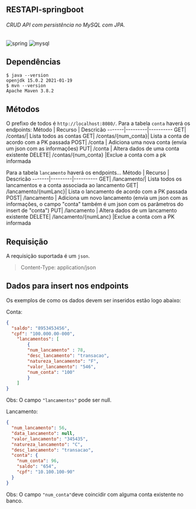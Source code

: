 ## RESTAPI-springboot
######  CRUD API com persistência no MySQL com JPA.  
![spring](https://img.shields.io/badge/Spring-6DB33F?style=for-the-badge&logo=spring&logoColor=white)
![mysql](https://img.shields.io/badge/MySQL-00000F?style=for-the-badge&logo=mysql&logoColor=white)

## Dependências
```
$ java --version
openjdk 15.0.2 2021-01-19
$ mvn --version
Apache Maven 3.8.2 
```

## Métodos
O prefixo de todos é  `http://localhost:8080/`.
Para a tabela `conta` haverá os endpoints:
Método | Recurso | Descricão
-------|---------|----------
GET| /contas/| Lista todos as contas 
GET| /contas/{num_conta}| Lista a conta de acordo com a PK passada 
POST| /conta | Adiciona uma nova conta (envia um json com as informações)
PUT| /conta | Altera dados de uma conta existente
DELETE| /contas/{num_conta} |Exclue a conta com a pk informada

Para a tabela `lancamento` haverá os endpoints...
Método | Recurso | Descricão
-------|---------|----------
GET| /lancamento/| Lista todos os lancamentos e a conta associada ao lancamento 
GET| /lancamento/{numLanc}| Lista o lancamento de acordo com a PK passada 
POST| /lancamento | Adiciona um novo lancamento (envia um json com as informações, o campo "conta" também é um json com os parâmetros do insert de "conta")
PUT| /lancamento | Altera dados de um lancamento existente
DELETE| /lancamento/{numLanc} |Exclue a conta com a PK informada



## Requisição
A requisição suportada é um `json`.
>Content-Type: application/json

## Dados para insert nos endpoints
Os exemplos de como os dados devem ser inseridos estão logo abaixo:

Conta: 
```json
{
  "saldo": "8953453456",
  "cpf": "100.000.00-000",
	"lancamentos": [
		{
		"num_lancamento" : 78,
		"desc_lancamento": "transacao",
		"natureza_lancamento": "F",
		"valor_lancamento": "546",
		"num_conta": "100"
		}
	]
}
```
Obs: O campo `"lancamentos"` pode ser null.

Lancamento: 
```json
{
  "num_lancamento": 56,
  "data_lancamento": null,
  "valor_lancamento": "345435",
  "natureza_lancamento": "C",
  "desc_lancamento": "transacao",
  "conta": {
    "num_conta": 96,
    "saldo": "654",
    "cpf": "10.100.100-90"
  }
}

```
Obs: O campo `"num_conta"`deve coincidir com alguma conta existente no banco.
